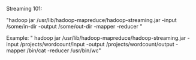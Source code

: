 Streaming 101:

   "hadoop jar /usr/lib/hadoop-mapreduce/hadoop-streaming.jar -input /some/in-dir -output /some/out-dir -mapper <some-cmd> -reducer <some-cmd>"

Example: " hadoop jar /usr/lib/hadoop-mapreduce/hadoop-streaming.jar -input /projects/wordcount/input -output /projects/wordcount/output -mapper /bin/cat -reducer /usr/bin/wc"
